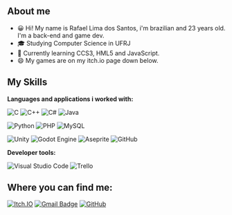 ## About me

- :grinning:	 Hi! My name is Rafael Lima dos Santos, i'm brazilian and 23 years old. I'm a back-end and game dev.
- 🎓 Studying Computer Science in UFRJ
- 🌱 Currently learning CCS3, HML5 and JavaScript.
- :smile:	My games are on my itch.io page down below.
## My Skills

**Languages and applications i worked with:**

![C](https://img.shields.io/badge/C-00599C?style=for-the-badge&logo=c&logoColor=white)  ![C++](https://img.shields.io/badge/-C++-333333?style=flat&logo=C%2B%2B&logoColor=00599C) ![C#](https://img.shields.io/badge/c%23-%23239120.svg?style=for-the-badge&logo=csharp&logoColor=white)    ![Java](https://img.shields.io/badge/java-%23ED8B00.svg?style=for-the-badge&logo=openjdk&logoColor=white)

![Python](https://img.shields.io/badge/python-3670A0?style=for-the-badge&logo=python&logoColor=ffdd54)  ![PHP](https://img.shields.io/badge/PHP-777BB4?style=for-the-badge&logo=php&logoColor=white) ![MySQL](https://img.shields.io/badge/MySQL-00000F?style=for-the-badge&logo=mysql&logoColor=white)

![Unity](https://img.shields.io/badge/unity-%23000000.svg?style=for-the-badge&logo=unity&logoColor=white)    ![Godot Engine](https://img.shields.io/badge/GODOT-%23FFFFFF.svg?style=for-the-badge&logo=godot-engine) ![Aseprite](https://img.shields.io/badge/Aseprite-FFFFFF?style=for-the-badge&logo=Aseprite&logoColor=#7D929E)    ![GitHub](https://img.shields.io/badge/-GitHub-333333?style=flat&logo=github)

**Developer tools:**

![Visual Studio Code](https://img.shields.io/badge/-Visual%20Studio%20Code-333333?style=flat&logo=visual-studio-code&logoColor=007ACC)
![Trello](https://img.shields.io/badge/-Trello-333333?style=flat&logo=trello&logoColor=007ACC)


## Where you can find me:
[![Itch.IO](https://img.shields.io/badge/Itch-%23FF0B34.svg?style=for-the-badge&logo=Itch.io&logoColor=white)](https://rafahgol.itch.io)
[![Gmail Badge](https://img.shields.io/badge/-rafalima@ufrj.br-006bed?style=flat-square&logo=Gmail&logoColor=white&link=mailto:rafalima@ufrj.br)](mailto:rafalima@ufrj.br )
[![GitHub](https://img.shields.io/github/followers/iuricode?label=follow&style=social)](https://github.com/Rafahgol)
